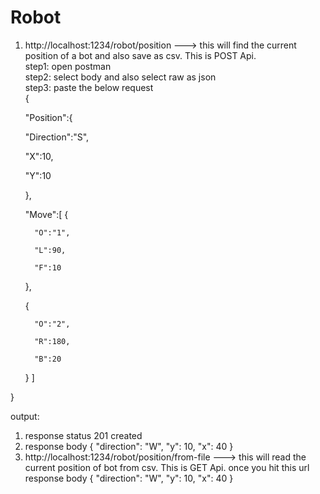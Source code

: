 # Robot
1. http://localhost:1234/robot/position ---> this will find the current position of a bot and also save as csv. This is POST Api.<br>
step1: open postman<br>
step2: select body and also select raw as json<br>
step3: paste the below request<br>
{

   "Position":{

      "Direction":"S",

      "X":10,

      "Y":10

   },

   "Move":[
{

         "O":"1",

         "L":90,

         "F":10

      },

      {

         "O":"2",

         "R":180,

         "B":20

      }
   ]

}

output: 
1. response status 201 created
2. response body 
{
    "direction": "W",
    "y": 10,
    "x": 40
}
2. http://localhost:1234/robot/position/from-file ---> this will read the current position of bot from csv. This is GET Api.
once you hit this url
response body
{
    "direction": "W",
    "y": 10,
    "x": 40
}
